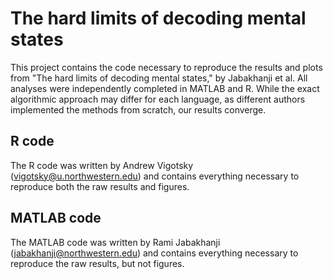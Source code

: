 # The hard limits of decoding mental states
This project contains the code necessary to reproduce the results and plots from "The hard limits of decoding mental states," by Jabakhanji et al. All analyses were independently completed in MATLAB and R. While the exact algorithmic approach may differ for each language, as different authors implemented the methods from scratch, our results converge.

## R code
The R code was written by Andrew Vigotsky (vigotsky@u.northwestern.edu) and contains everything necessary to reproduce both the raw results and figures.

## MATLAB code
The MATLAB code was written by Rami Jabakhanji (jabakhanji@northwestern.edu) and contains everything necessary to reproduce the raw results, but not figures.
